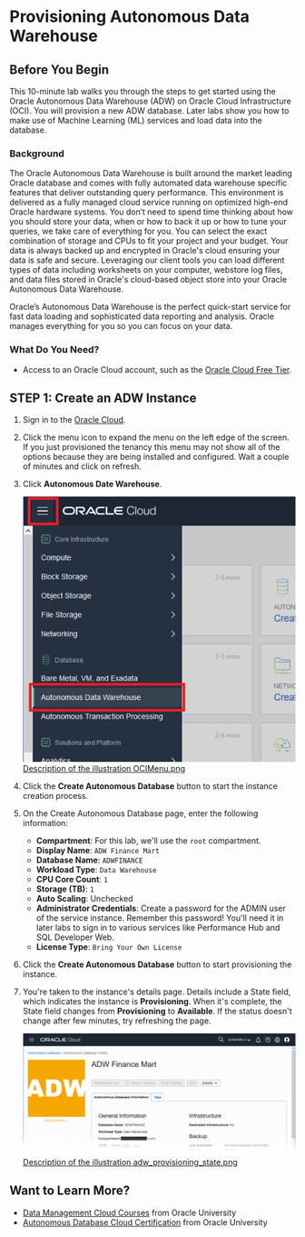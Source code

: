 # Provisioning Autonomous Data Warehouse #

## Before You Begin ##
This 10-minute lab walks you through the steps to get started using the Oracle Autonomous Data Warehouse (ADW) on Oracle Cloud Infrastructure (OCI). You will provision a new ADW database. Later labs show you how to make use of Machine Learning (ML) services and load data into the database.

### Background ###
The Oracle Autonomous Data Warehouse is built around the market leading Oracle database and comes with fully automated data warehouse specific features that deliver outstanding query performance. This environment is delivered as a fully managed cloud service running on optimized high-end Oracle hardware systems. You don’t need to spend time thinking about how you should store your data, when or how to back it up or how to tune your queries, we take care of everything for you. You can select the exact combination of storage and CPUs to fit your project and your budget. Your data is always backed up and encrypted in Oracle's cloud ensuring your data is safe and secure. Leveraging our client tools you can load different types of data including worksheets on your computer, webstore log files, and data files stored in Oracle's cloud-based object store into your Oracle Autonomous Data Warehouse.

Oracle’s Autonomous Data Warehouse is the perfect quick-start service for fast data loading and sophisticated data reporting and analysis. Oracle manages everything for you so you can focus on your data.

### What Do You Need? ###
* Access to an Oracle Cloud account, such as the [Oracle Cloud Free Tier](https://oracle.com/oow19freetier).


## STEP 1: Create an ADW Instance ##
1. Sign in to the [Oracle Cloud](https://cloud.oracle.com/home).
2. Click the menu icon to expand the menu on the left edge of the screen. If you just provisioned the tenancy this menu may not show all of the options because they are being installed and configured. Wait a couple of minutes and click on refresh.
3. Click **Autonomous Date Warehouse**.

    ![](img/OCIMenu.png " ")
      [Description of the illustration OCIMenu.png](files/OCIMenu.txt)

4. Click the **Create Autonomous Database** button to start the instance creation process.
5. On the Create Autonomous Database page, enter the following information:
     * **Compartment**: For this lab, we'll use the `root` compartment.
     * **Display Name**: `ADW Finance Mart`
     * **Database Name**: `ADWFINANCE`
     * **Workload Type**: `Data Warehouse`
     * **CPU Core Count**: `1`
     * **Storage (TB)**:  `1`
     * **Auto Scaling**: Unchecked
     * **Administrator Credentials**: Create a password for the ADMIN user of the service instance. Remember this password! You'll need it in later labs to sign in to various services like Performance Hub and SQL Developer Web.
     * **License Type**: `Bring Your Own License`
6. Click the **Create Autonomous Database** button to start provisioning the instance.
7. You're taken to the instance's details page. Details include a State field, which indicates the instance is **Provisioning**. When it's complete, the State field changes from **Provisioning** to **Available**. If the status doesn't change after few minutes, try refreshing the page.

    ![](img/adw_provisioning_state.png " ")
      [Description of the illustration adw\_provisioning\_state.png](files/adw_provisioning_state.txt)


## Want to Learn More? ##
* [Data Management Cloud Courses](https://learn.oracle.com/pls/web_prod-plq-dad/dl4_pages.getpage?page=dl4homepage&get_params=offering:35573#filtersGroup1=&filtersGroup2=.f667&filtersGroup3=&filtersGroup4=&filtersGroup5=&filtersSearch=) from Oracle University
* [Autonomous Database Cloud Certification](https://education.oracle.com/en/data-management/autonomous-database/product_817?certPage=true) from Oracle University

